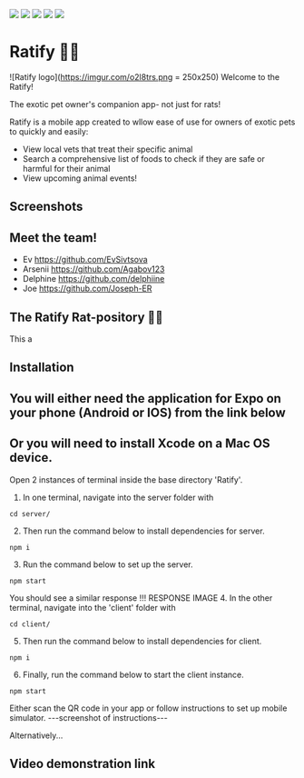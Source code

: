 <img src="https://img.shields.io/badge/React_Native-20232A?style=for-the-badge&logo=react&logoColor=61DAFB"> <img src="https://img.shields.io/badge/JavaScript-F7DF1E?style=for-the-badge&logo=javascript&logoColor=black"> <img src="https://img.shields.io/badge/MongoDB-4EA94B?style=for-the-badge&logo=mongodb&logoColor=white"> <img src="https://img.shields.io/badge/Node.js-43853D?style=for-the-badge&logo=node.js&logoColor=white"> 	<img src="https://img.shields.io/badge/Express.js-404D59?style=for-the-badge">


# Ratify 🐀🐀
![Ratify logo](https://imgur.com/o2l8trs.png = 250x250)
Welcome to the Ratify!

The exotic pet owner's companion app- not just for rats!

Ratify is a mobile app created to wllow ease of use for owners of exotic pets to quickly and easily:

- View local vets that treat their specific animal
- Search a comprehensive list of foods to check if they are safe or harmful for their animal
- View upcoming animal events!

## Screenshots

## Meet the team!
- Ev https://github.com/EvSivtsova
- Arsenii https://github.com/Agabov123
- Delphine https://github.com/delphiine
- Joe https://github.com/Joseph-ER

## The Ratify Rat-pository 🐀🐀
This a

## Installation

You will either need the application for Expo on your phone (Android or IOS) from the link below
---
Or you will need to install Xcode on a Mac OS device.
---

Open 2 instances of terminal inside the base directory 'Ratify'.

1. In one terminal, navigate into the server folder with
```
cd server/
```
2. Then run the command below to install dependencies for server.
```
npm i
```
3. Run the command below to set up the server.
```
npm start
```
You should see a similar response
!!! RESPONSE IMAGE
4. In the other terminal, navigate into the 'client' folder with
```
cd client/
```
5. Then run the command below to install dependencies for client.
```
npm i
```
6. Finally, run the command below to start the client instance.
```
npm start
```
Either scan the QR code in your app or follow instructions to set up mobile simulator.
---screenshot of instructions---

Alternatively...
## Video demonstration link

